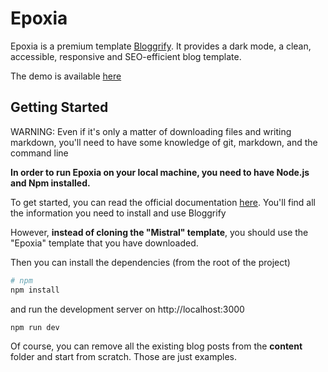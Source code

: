 # Epoxia

Epoxia is a premium template [Bloggrify](https://github.com/hlassiege/bloggrify). 
It provides a dark mode, a clean, accessible, responsive and SEO-efficient blog template.

The demo is available [here](https://epoxia.bloggrify.com)

## Getting Started

WARNING:
Even if it's only a matter of downloading files and writing markdown, you'll need to have some knowledge of git, markdown, and the command line

**In order to run Epoxia on your local machine, you need to have Node.js and Npm installed.**


To get started, you can read the official documentation [here](https://bloggrify.com/introduction/installation). You'll find all the information you need to install and use Bloggrify 

However, **instead of cloning the "Mistral" template**, you should use the "Epoxia" template that you have downloaded.

Then you can install the dependencies (from the root of the project)

```bash
# npm
npm install
```

and run the development server on http://localhost:3000

```bash
npm run dev
```



Of course, you can remove all the existing blog posts from the **content** folder and start from scratch. Those are just examples.
